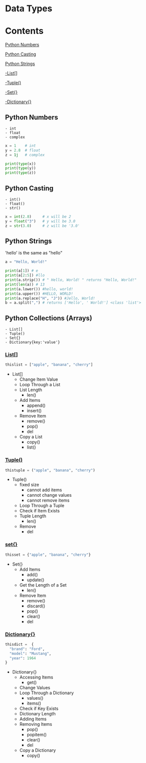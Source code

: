 # Data Types
# Contents

[Python Numbers](#Python-Numbers)

[Python Casting](#Python-Casting)

[Python Strings](#Python-Strings)

[-List[]](#List)
    
[-Tuple()](#Tuple)
    
[-Set{}](#Set)
    
[-Dictionary{}](#Dictionary)
    
## Python Numbers
    - int
    - float
    - complex

```python
x = 1    # int
y = 2.8  # float
z = 1j   # complex

print(type(x))
print(type(y))
print(type(z))
```
## Python Casting
    - int()
    - float()
    - str() 
```python     
x = int(2.8)     # x will be 2
y = float("3")   # y will be 3.0
z = str(3.0)     # z will be '3.0'
```
## Python Strings

'hello' is the same as "hello"
```python
a = "Hello, World!"

print(a[1]) # e
print(a[2:5]) #llo
print(a.strip()) # " Hello, World! " returns "Hello, World!"
print(len(a)) # 13
print(a.lower()) #hello, world!
print(a.upper()) #HELLO, WORLD!
print(a.replace("H", "J")) #Jello, World!
b = a.split(",") # returns ['Hello', ' World!'] <class 'list'>
```
## Python Collections (Arrays)
    - List[] 
    - Tuple()
    - Set{}
    - Dictionary{key:'value'}
### [List[]](https://github.com/topkoka/python_101/blob/master/l0_Data_types/List.ipynb)

```python 
thislist = ["apple", "banana", "cherry"]
```
- List[]
    - Change Item Value
    - Loop Through a List
    - List Length
        - len()
    - Add Items
        - append()
        - insert()
    - Remove Item
        - remove() 
        - pop()
        - del
    - Copy a List
        - copy() 
        - list()
        
### [Tuple()](https://github.com/topkoka/python_101/blob/master/l0_Data_types/Tuples.ipynb)

```python
thistuple = ("apple", "banana", "cherry")
```
- Tuple() 
    - fixed size
        - cannot add items
        - cannot change values
        - cannot remove items
    - Loop Through a Tuple
    - Check if Item Exists
    - Tuple Length
        - len()
    - Remove 
        - del
        
### [set{}](https://github.com/topkoka/python_101/blob/master/l0_Data_types/Sets.ipynb)
```python
thisset = {"apple", "banana", "cherry"}
```
- Set{}
    - Add Items
        - add()
        - update()
    - Get the Length of a Set
        - len()
    - Remove Item
        - remove()  
        - discard() 
        - pop()    
        - clear()
        - del

### [Dictionary{}](https://github.com/topkoka/python_101/blob/master/l0_Data_types/Dictionaries.ipynb)
```python
thisdict =	{
  "brand": "Ford",
  "model": "Mustang",
  "year": 1964
}
```
- Dictionary{}
    - Accessing Items
        - get()
    - Change Values
    - Loop Through a Dictionary
        - values()
        - items()
    - Check if Key Exists
    - Dictionary Length
    - Adding Items
    - Removing Items
        - pop()
        - popitem()
        - clear()
        - del
    - Copy a Dictionary
        - copy()
